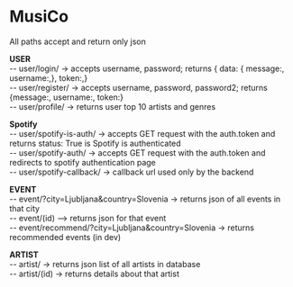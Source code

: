 # MusiCo


All paths accept and return only json


**USER**</br>
-- user/login/ -> accepts username, password; returns { data: { message:, username:,}, token:,} </br>
-- user/register/ -> accepts username, password, password2; returns {message:, username:, token:} </br>
-- user/profile/ -> returns user top 10 artists and genres </br>

  **Spotify**</br>
  -- user/spotify-is-auth/ -> accepts GET request with the auth.token and returns status: True is Spotify is authenticated</br>
  -- user/spotify-auth/ -> accepts GET request with the auth.token and redirects to spotify authentication page </br>
  -- user/spotify-callback/ -> callback url used only by the backend </br>

**EVENT**</br>
-- event/?city=Ljubljana&country=Slovenia -> returns json of all events in that city </br>
-- event/(id) --> returns json for that event </br>
-- event/recommend/?city=Ljubljana&country=Slovenia -> returns recommended events (in dev)

**ARTIST**</br>
-- artist/ -> returns json list of all artists in database</br>
-- artist/(id) -> returns details about that artist</br>
  
 
